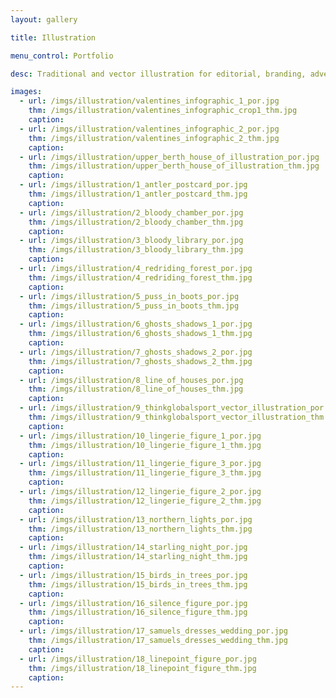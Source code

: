 ```yaml
---
layout: gallery

title: Illustration

menu_control: Portfolio

desc: Traditional and vector illustration for editorial, branding, advertising and surface design.

images:
  - url: /imgs/illustration/valentines_infographic_1_por.jpg
    thm: /imgs/illustration/valentines_infographic_crop1_thm.jpg
    caption:
  - url: /imgs/illustration/valentines_infographic_2_por.jpg
    thm: /imgs/illustration/valentines_infographic_2_thm.jpg
    caption:
  - url: /imgs/illustration/upper_berth_house_of_illustration_por.jpg
    thm: /imgs/illustration/upper_berth_house_of_illustration_thm.jpg
    caption:
  - url: /imgs/illustration/1_antler_postcard_por.jpg
    thm: /imgs/illustration/1_antler_postcard_thm.jpg
    caption: 
  - url: /imgs/illustration/2_bloody_chamber_por.jpg
    thm: /imgs/illustration/2_bloody_chamber_thm.jpg
    caption: 
  - url: /imgs/illustration/3_bloody_library_por.jpg
    thm: /imgs/illustration/3_bloody_library_thm.jpg
    caption: 
  - url: /imgs/illustration/4_redriding_forest_por.jpg
    thm: /imgs/illustration/4_redriding_forest_thm.jpg
    caption: 
  - url: /imgs/illustration/5_puss_in_boots_por.jpg
    thm: /imgs/illustration/5_puss_in_boots_thm.jpg
    caption: 
  - url: /imgs/illustration/6_ghosts_shadows_1_por.jpg
    thm: /imgs/illustration/6_ghosts_shadows_1_thm.jpg
    caption: 
  - url: /imgs/illustration/7_ghosts_shadows_2_por.jpg
    thm: /imgs/illustration/7_ghosts_shadows_2_thm.jpg
    caption: 
  - url: /imgs/illustration/8_line_of_houses_por.jpg
    thm: /imgs/illustration/8_line_of_houses_thm.jpg
    caption: 
  - url: /imgs/illustration/9_thinkglobalsport_vector_illustration_por.jpg
    thm: /imgs/illustration/9_thinkglobalsport_vector_illustration_thm.jpg
    caption: 
  - url: /imgs/illustration/10_lingerie_figure_1_por.jpg
    thm: /imgs/illustration/10_lingerie_figure_1_thm.jpg
    caption:
  - url: /imgs/illustration/11_lingerie_figure_3_por.jpg
    thm: /imgs/illustration/11_lingerie_figure_3_thm.jpg
    caption:
  - url: /imgs/illustration/12_lingerie_figure_2_por.jpg
    thm: /imgs/illustration/12_lingerie_figure_2_thm.jpg
    caption:
  - url: /imgs/illustration/13_northern_lights_por.jpg
    thm: /imgs/illustration/13_northern_lights_thm.jpg
    caption:
  - url: /imgs/illustration/14_starling_night_por.jpg
    thm: /imgs/illustration/14_starling_night_thm.jpg
    caption:
  - url: /imgs/illustration/15_birds_in_trees_por.jpg
    thm: /imgs/illustration/15_birds_in_trees_thm.jpg
    caption:
  - url: /imgs/illustration/16_silence_figure_por.jpg
    thm: /imgs/illustration/16_silence_figure_thm.jpg
    caption:
  - url: /imgs/illustration/17_samuels_dresses_wedding_por.jpg
    thm: /imgs/illustration/17_samuels_dresses_wedding_thm.jpg
    caption:
  - url: /imgs/illustration/18_linepoint_figure_por.jpg
    thm: /imgs/illustration/18_linepoint_figure_thm.jpg
    caption:
---
```

